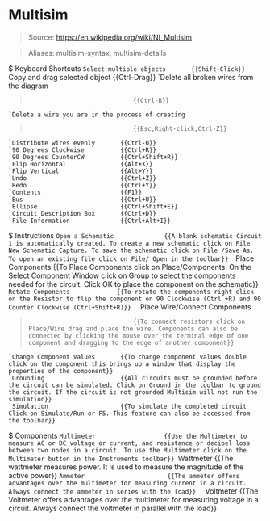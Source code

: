 # Multisim

> Source: https://en.wikipedia.org/wiki/NI_Multisim

> Aliases: multisim-syntax, multisim-details

$ Keyboard Shortcuts
    `Select multiple objects       {{Shift-Click}} 
    `Copy and drag selected object {{Ctrl-Drag}} 
    `Delete all broken wires from the diagram
>                                  {{Ctrl-B}} 
    `Delete a wire you are in the process of creating
>                                  {{Esc,Right-click,Ctrl-Z}} 
    `Distribute wires evenly       {{Ctrl-U}} 
    `90 Degrees Clockwise          {{Ctrl+R}} 
    `90 Degrees CounterCW          {{Ctrl+Shift+R}} 
    `Flip Horizontal               {{Alt+X}} 
    `Flip Vertical                 {{Alt+Y}} 
    `Undo                          {{Ctrl+Z}} 
    `Redo                          {{Ctrl+Y}} 
    `Contents                      {{F1}} 
    `Bus                           {{Ctrl+U}} 
    `Ellipse                       {{Ctrl+Shift+E}} 
    `Circuit Description Box       {{Ctrl+D}} 
    `File Information              {{Ctrl+Alt+I}} 

$ Instructions
    `Open a Schematic              {{A blank schematic Circuit 1 is automatically created. To create a new schematic click on File New Schematic Capture. To save the schematic click on File /Save As. To open an existing file click on File/ Open in the toolbar}} 
    `Place Components              {{To Place Components click on Place/Components. On the Select Component Window click on Group to select the components needed for the circuit. Click OK to place the component on the schematic}} 
    `Rotate Components             {{To rotate the components right click on the Resistor to flip the component on 90 Clockwise (Ctrl +R) and 90 Counter Clockwise (Ctrl+Shift+R)}} 
    ` Place Wire/Connect Components
>                                  {{To connect resistors click on Place/Wire drag and place the wire. Components can also be connected by clicking the mouse over the terminal edge of one component and dragging to the edge of another component}} 
    `Change Component Values       {{To change component values double click on the component this brings up a window that display the properties of the component}} 
    `Grounding                     {{All circuits must be grounded before the circuit can be simulated. Click on Ground in the toolbar to ground the circuit. If the circuit is not grounded Multisim will not run the simulation}} 
    `Simulation                    {{To simulate the completed circuit Click on Simulate/Run or F5. This feature can also be accessed from the toolbar}} 

$ Components
    ` Multimeter                   {{Use the Multimeter to measure AC or DC voltage or current, and resistance or decibel loss between two nodes in a circuit. To use the Multimeter click on the Multimeter button in the Instruments toolbar}} 
    `Wattmeter                     {{The wattmeter measures power. It is used to measure the magnitude of the active power}} 
    `Ammeter                       {{The ammeter offers advantages over the multimeter for measuring current in a circuit. Always connect the ammeter in series with the load}} 
    ` Voltmeter                    {{The Voltmeter offers advantages over the multimeter for measuring voltage in a circuit. Always connect the voltmeter in parallel with the load}} 

